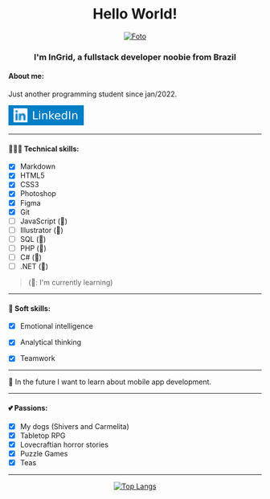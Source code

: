 <span align="center">

# Hello World!

[![Foto](https://uploaddeimagens.com.br/images/003/857/829/original/Lkd3.png)](https://www.linkedin.com/in/ingridwagner/)

### I'm InGrid, a fullstack developer noobie from Brazil

</span>

#### About me:

Just another programming student since jan/2022.

[![Linkedin](./linkedin.svg)](https://www.linkedin.com/in/ingridwagner/)

---

#### 👩🏼‍💻 Technical skills:

- [x] Markdown
- [x] HTML5
- [x] CSS3
- [x] Photoshop
- [x] Figma
- [x] Git
- [ ] JavaScript (🌱)
- [ ] Illustrator (🌱)
- [ ] SQL (🌱)
- [ ] PHP (🌱)
- [ ] C# (🌱)
- [ ] .NET (🌱)

> (🌱: I'm currently learning)

---

#### 🧠 Soft skills:

- [x] Emotional intelligence
- [x] Analytical thinking
- [x] Teamwork


---

📝 In the future I want to learn about mobile app development.

---

#### 💕 Passions:

- [x] My dogs (Shivers and Carmelita)
- [x] Tabletop RPG
- [x] Lovecraftian horror stories
- [x] Puzzle Games
- [x] Teas

---

<span align="center">

[![Top Langs](https://github-readme-stats.vercel.app/api/top-langs/?username=iW90&layout=compact&theme=tokyonight)](https://github.com/iW90/github-readme-stats)

</span>
